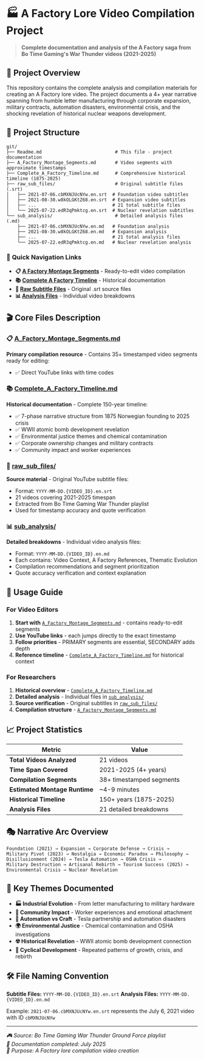 # 🏭 A Factory Lore Video Compilation Project

> **Complete documentation and analysis of the A Factory saga from Bo Time Gaming's War Thunder videos (2021-2025)**

## 📖 Project Overview

This repository contains the complete analysis and compilation materials for creating an A Factory lore video. The project documents a 4+ year narrative spanning from humble letter manufacturing through corporate expansion, military contracts, automation disasters, environmental crisis, and the shocking revelation of historical nuclear weapons development.

## 📁 Project Structure

```
git/
├── Readme.md                           # This file - project documentation
├── A_Factory_Montage_Segments.md       # Video segments with approximate timestamps
├── Complete_A_Factory_Timeline.md      # Comprehensive historical timeline (1875-2025)
├── raw_sub_files/                      # Original subtitle files (.srt)
│   ├── 2021-07-06.cbMXNJUcNYw.en.srt  # Foundation video subtitles
│   ├── 2021-08-30.w8kOLGKtZ68.en.srt  # Expansion video subtitles
│   ├── ...                            # 21 total subtitle files
│   └── 2025-07-22.edR3qPmktcg.en.srt  # Nuclear revelation subtitles
└── sub_analysis/                       # Detailed analysis files (.md)
    ├── 2021-07-06.cbMXNJUcNYw.en.md   # Foundation analysis
    ├── 2021-08-30.w8kOLGKtZ68.en.md   # Expansion analysis
    ├── ...                            # 21 total analysis files
    └── 2025-07-22.edR3qPmktcg.en.md   # Nuclear revelation analysis
```

### 🔗 **Quick Navigation Links**
- **📋 [A Factory Montage Segments](./A_Factory_Montage_Segments.md)** - Ready-to-edit video compilation
- **📚 [Complete A Factory Timeline](./Complete_A_Factory_Timeline.md)** - Historical documentation
- **📂 [Raw Subtitle Files](./raw_sub_files/)** - Original .srt source files
- **📊 [Analysis Files](./sub_analysis/)** - Individual video breakdowns

## 🎬 Core Files Description

### 📋 **[A_Factory_Montage_Segments.md](./A_Factory_Montage_Segments.md)**

**Primary compilation resource** - Contains 35+ timestamped video segments ready for editing:

- ✅ Direct YouTube links with time codes

### 📚 **[Complete_A_Factory_Timeline.md](./Complete_A_Factory_Timeline.md)**

**Historical documentation** - Complete 150-year timeline:

- ✅ 7-phase narrative structure from 1875 Norwegian founding to 2025 crisis
- ✅ WWII atomic bomb development revelation
- ✅ Environmental justice themes and chemical contamination
- ✅ Corporate ownership changes and military contracts
- ✅ Community impact and worker experiences

### 📂 **[raw_sub_files/](./raw_sub_files/)**

**Source material** - Original YouTube subtitle files:

- Format: `YYYY-MM-DD.{VIDEO_ID}.en.srt`
- 21 videos covering 2021-2025 timespan
- Extracted from Bo Time Gaming War Thunder playlist
- Used for timestamp accuracy and quote verification

### 📊 **[sub_analysis/](./sub_analysis/)**

**Detailed breakdowns** - Individual video analysis files:

- Format: `YYYY-MM-DD.{VIDEO_ID}.en.md`
- Each contains: Video Context, A Factory References, Thematic Evolution
- Compilation recommendations and segment prioritization
- Quote accuracy verification and context explanation

## 🎯 Usage Guide

### For Video Editors

1. **Start with** [`A_Factory_Montage_Segments.md`](./A_Factory_Montage_Segments.md) - contains ready-to-edit segments
2. **Use YouTube links** - each jumps directly to the exact timestamp
3. **Follow priorities** - PRIMARY segments are essential, SECONDARY adds depth
4. **Reference timeline** - [`Complete_A_Factory_Timeline.md`](./Complete_A_Factory_Timeline.md) for historical context

### For Researchers

1. **Historical overview** - [`Complete_A_Factory_Timeline.md`](./Complete_A_Factory_Timeline.md)
2. **Detailed analysis** - Individual files in [`sub_analysis/`](./sub_analysis/)
3. **Source verification** - Original subtitles in [`raw_sub_files/`](./raw_sub_files/)
4. **Compilation structure** - [`A_Factory_Montage_Segments.md`](./A_Factory_Montage_Segments.md)

## 📈 Project Statistics

| Metric                        | Value                    |
| ----------------------------- | ------------------------ |
| **Total Videos Analyzed**     | 21 videos                |
| **Time Span Covered**         | 2021-2025 (4+ years)     |
| **Compilation Segments**      | 38+ timestamped segments |
| **Estimated Montage Runtime** | ~4-9 minutes             |
| **Historical Timeline**       | 150+ years (1875-2025)   |
| **Analysis Files**            | 21 detailed breakdowns   |

## 🎭 Narrative Arc Overview

```
Foundation (2021) → Expansion → Corporate Defense → Crisis →
Military Pivot (2023) → Nostalgia → Economic Paradox → Philosophy →
Disillusionment (2024) → Tesla Automation → OSHA Crisis →
Military Destruction → Artisanal Rebirth → Tourism Success (2025) →
Environmental Crisis → Nuclear Revelation
```

## 🔑 Key Themes Documented

- **🏭 Industrial Evolution** - From letter manufacturing to military hardware
- **👥 Community Impact** - Worker experiences and emotional attachment
- **🤖 Automation vs Craft** - Tesla partnership and automation disasters
- **🌍 Environmental Justice** - Chemical contamination and OSHA investigations
- **☢️ Historical Revelation** - WWII atomic bomb development connection
- **🔄 Cyclical Development** - Repeated patterns of growth, crisis, and rebirth

## 🛠️ File Naming Convention

**Subtitle Files:** `YYYY-MM-DD.{VIDEO_ID}.en.srt`
**Analysis Files:** `YYYY-MM-DD.{VIDEO_ID}.en.md`

Example: `2021-07-06.cbMXNJUcNYw.en.srt` represents the July 6, 2021 video with ID `cbMXNJUcNYw`

---

_🎮 Source: Bo Time Gaming War Thunder Ground Force playlist_  
_📅 Documentation completed: July 2025_  
_🎯 Purpose: A Factory lore compilation video creation_
